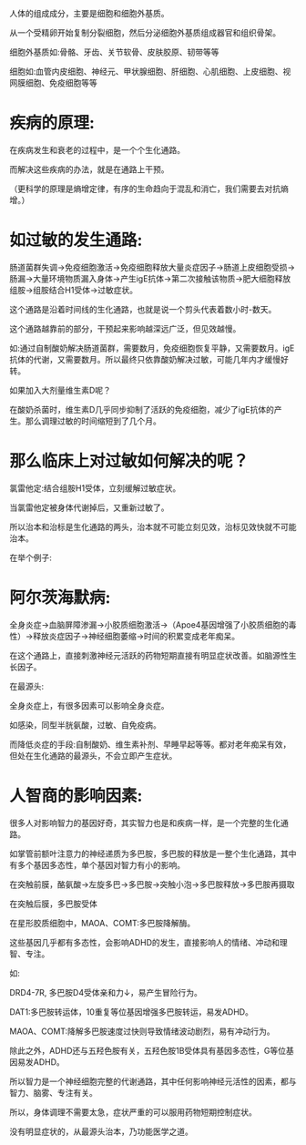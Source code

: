人体的组成成分，主要是细胞和细胞外基质。

从一个受精卵开始复制分裂细胞，然后分泌细胞外基质组成器官和组织骨架。

细胞外基质如:骨骼、牙齿、关节软骨、皮肤胶原、韧带等等

细胞如:血管内皮细胞、神经元、甲状腺细胞、肝细胞、心肌细胞、上皮细胞、视网膜细胞、免疫细胞等等

# 疾病的原理:

在疾病发生和衰老的过程中，是一个个生化通路。

而解决这些疾病的办法，就是在通路上干预。

（更科学的原理是熵增定律，有序的生命趋向于混乱和消亡，我们需要去对抗熵增。）

# 如过敏的发生通路:

肠道菌群失调→免疫细胞激活→免疫细胞释放大量炎症因子→肠道上皮细胞受损→肠漏→大量环境物质漏入身体→产生igE抗体→第二次接触该物质→肥大细胞释放组胺→组胺结合H1受体→过敏症状。

这个通路是沿着时间线的生化通路，也就是说一个剪头代表着数小时-数天。

这个通路越靠前的部分，干预起来影响越深远广泛，但见效越慢。

如:通过自制酸奶解决肠道菌群，需要数月，免疫细胞恢复平静，又需要数月。igE抗体的代谢，又需要数月。所以最终只依靠酸奶解决过敏，可能几年内才缓慢好转。

如果加入大剂量维生素D呢？

在酸奶杀菌时，维生素D几乎同步抑制了活跃的免疫细胞，减少了igE抗体的产生。那么调理过敏的时间缩短到了几个月。

# 那么临床上对过敏如何解决的呢？

氯雷他定:结合组胺H1受体，立刻缓解过敏症状。

当氯雷他定被身体代谢掉后，又重新过敏了。

所以治本和治标是生化通路的两头，治本就不可能立刻见效，治标见效快就不可能治本。

在举个例子:

# 阿尔茨海默病:

全身炎症→血脑屏障渗漏→小胶质细胞激活→（Apoe4基因增强了小胶质细胞的毒性）→释放炎症因子→神经细胞萎缩→时间的积累变成老年痴呆。

在这个通路上，直接刺激神经元活跃的药物短期直接有明显症状改善。如脑源性生长因子。

在最源头:

全身炎症上，有很多因素可以影响全身炎症。

如感染，同型半胱氨酸，过敏、自免疫病。

而降低炎症的手段:自制酸奶、维生素补剂、早睡早起等等。都对老年痴呆有效，但处在生化通路的最源头，不会立即产生症状。

# 人智商的影响因素:

很多人对影响智力的基因好奇，其实智力也是和疾病一样，是一个完整的生化通路。

如掌管前额叶注意力的神经递质为多巴胺，多巴胺的释放是一整个生化通路，其中有多个基因多态性，单个基因对智力有小的影响。

在突触前膜，酪氨酸→左旋多巴→多巴胺→突触小泡→多巴胺释放→多巴胺再摄取

在突触后膜，多巴胺受体

在星形胶质细胞中，MAOA、COMT:多巴胺降解酶。

这些基因几乎都有多态性，会影响ADHD的发生，直接影响人的情绪、冲动和理智、专注。

如:

DRD4-7R, 多巴胺D4受体亲和力↓，易产生冒险行为。

DAT1:多巴胺转运体，10重复等位基因增强多巴胺转运，易发ADHD。

MAOA、COMT:降解多巴胺速度过快则导致情绪波动剧烈，易有冲动行为。

除此之外，ADHD还与五羟色胺有关，五羟色胺1B受体具有基因多态性，G等位基因易发ADHD。

所以智力是一个神经细胞完整的代谢通路，其中任何影响神经元活性的因素，都与智力、脑雾、专注有关。

所以，身体调理不需要太急，症状严重的可以服用药物短期控制症状。

没有明显症状的，从最源头治本，乃功能医学之道。
